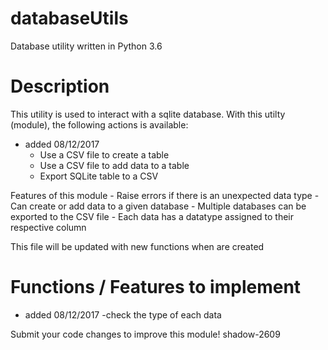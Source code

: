 # databaseUtils
Database utility written in Python 3.6

# Description
This utility is used to interact with a sqlite database.
With this utilty (module), the following actions is available:

- added 08/12/2017
    - Use a CSV file to create a table
    - Use a CSV file to add data to a table
    - Export SQLite table to a CSV
    
Features of this module
    - Raise errors if there is an unexpected data type
    - Can create or add data to a given database
    - Multiple databases can be exported to the CSV file
    - Each data has a datatype assigned to their respective column

This file will be updated with new functions when are created

# Functions / Features to implement

- added 08/12/2017
    -check the type of each data


Submit your code changes to improve this module!
shadow-2609

